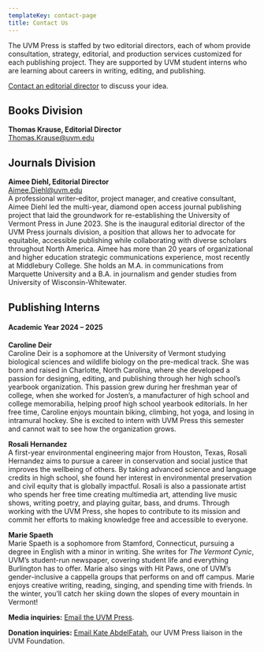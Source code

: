 ```yaml
---
templateKey: contact-page
title: Contact Us
---
```

The UVM Press is staffed by two editorial directors, each of whom provide consultation, strategy, editorial, and production services customized for each publishing project. They are supported by UVM student interns who are learning about careers in writing, editing, and publishing.

[Contact an editorial director](mailto:press@uvm.edu) to discuss your idea.

## Books Division

**Thomas Krause, Editorial Director**\
[Thomas.Krause@uvm.edu](mailto:Thomas.Krause@uvm.edu)

## Journals Division

**Aimee Diehl, Editorial Director**[\
Aimee.Diehl@uvm.edu](mailto:Aimee.Diehl@uvm.edu)\
A professional writer-editor, project manager, and creative consultant, Aimee Diehl led the multi-year, diamond open access journal publishing project that laid the groundwork for re-establishing the University of Vermont Press in June 2023. She is the inaugural editorial director of the UVM Press journals division, a position that allows her to advocate for equitable, accessible publishing while collaborating with diverse scholars throughout North America. Aimee has more than 20 years of organizational and higher education strategic communications experience, most recently at Middlebury College. She holds an M.A. in communications from Marquette University and a B.A. in journalism and gender studies from University of Wisconsin-Whitewater.

## Publishing Interns

#### Academic Year 2024 – 2025

**Caroline Deir**\
Caroline Deir is a sophomore at the University of Vermont studying biological sciences and wildlife biology on the pre-medical track. She was born and raised in Charlotte, North Carolina, where she developed a passion for designing, editing, and publishing through her high school’s yearbook organization. This passion grew during her freshman year of college, when she worked for Josten’s, a manufacturer of high school and college memorabilia, helping proof high school yearbook editorials. In her free time, Caroline enjoys mountain biking, climbing, hot yoga, and losing in intramural hockey. She is excited to intern with UVM Press this semester and cannot wait to see how the organization grows.

**Rosali Hernandez**\
A first-year environmental engineering major from Houston, Texas, Rosali Hernandez aims to pursue a career in conservation and social justice that improves the wellbeing of others. By taking advanced science and language credits in high school, she found her interest in environmental preservation and civil equity that is globally impactful. Rosali is also a passionate artist who spends her free time creating multimedia art, attending live music shows, writing poetry, and playing guitar, bass, and drums. Through working with the UVM Press, she hopes to contribute to its mission and commit her efforts to making knowledge free and accessible to everyone.

**Marie Spaeth**\
Marie Spaeth is a sophomore from Stamford, Connecticut, pursuing a degree in English with a minor in writing. She writes for *The Vermont Cynic*, UVM’s student-run newspaper, covering student life and everything Burlington has to offer. Marie also sings with Hit Paws, one of UVM’s gender-inclusive a cappella groups that performs on and off campus. Marie enjoys creative writing, reading, singing, and spending time with friends. In the winter, you’ll catch her skiing down the slopes of every mountain in Vermont!

**Media inquiries:** [Email the UVM Press](mailto:press@uvm.edu).

**Donation inquiries:** [Email Kate AbdelFatah](mailto:Katharine.Abdelfatah@uvm.edu?subject=Supporting%20UVM%20Press), our UVM Press liaison in the UVM Foundation.